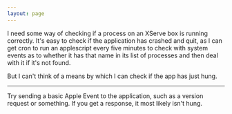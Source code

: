 ```yaml
---
layout: page
---
```


I need some way of checking if a process on an XServe box is running correctly.
It's easy to check if the application has crashed and quit, as I can get cron to run an applescript every five minutes to check with system events as to whether it has that name in its list of processes and then deal with it if it's not found.

But I can't think of a means by which I can check if the app has just hung.


----

Try sending a basic Apple Event to the application, such as a version request or something. If you get a response, it most likely isn't hung.

